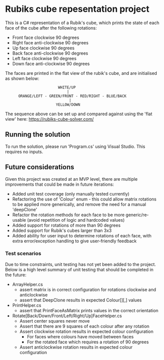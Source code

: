 # Rubiks cube repesentation project
This is a C# representation of a Rubik's cube, which prints the state of each face of the cube after the following rotations:
* Front face clockwise 90 degrees
* Right face anti-clockwise 90 degrees
* Up face clockwise 90 degrees
* Back face anti-clockwise 90 degrees
* Left face clockwise 90 degrees
* Down face anti-clockwise 90 degrees

The faces are printed in the flat view of the rubik's cube, and are initialised as shown below:

                            WHITE/UP
                                |
          ORANGE/LEFT - GREEN/FRONT - RED/RIGHT - BLUE/BACK
                                 |
                           YELLOW/DOWN
         
The sequence above can be set up and compared against using the 'flat view' here: https://rubiks-cube-solver.com/

## Running the solution
To run the solution, please run 'Program.cs' using Visual Studio.
This requires no inputs.

## Future considerations
Given this project was created at an MVP level, there are multiple improvements that could be made in future iterations:
* Added unit test coverage (only manually tested currently)
* Refactoring the use of 'Colour' enum - this could allow matrix rotations to be applied more generically, and remove the need for a manual 'deepClone'
* Refactor the rotation methods for each face to be more generic/re-usable (avoid repetition of logic and hardcoded values)
* Added support for rotations of more than 90 degrees
* Added support for Rubik's cubes larger than 3x3
* Added ability for user input to determine rotations of each face, with extra error/exception handling to give user-friendly feedback

### Test scenarios
Due to time constraints, unit testing has not yet been added to the project. Below is a high level summary of unit testing that should be completed in the future:
* ArrayHelper.cs
  * assert matrix is in correct configuration for rotations clockwise and anticlockwise
  * assert that DeepClone results in expected Colour[][,] values
 * PrintHelper.cs
   * assert that PrintFaceAsMatrix prints values in the correct orientation
 * Rotate[Back/Down/Front/Left/Right/Up]FaceHelper.cs
   * Assert center squares never move
   * Assert that there are 9 squares of each colour after any rotation
   * Assert clockwise rotation results in expected colour configuration
     * For faces where colours have moved between faces
     * For the rotated face which requires a rotation of 90 degrees
   * Assert anticlockwise rotation results in expected colour configuration
